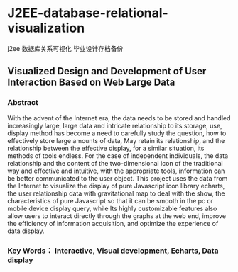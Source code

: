 # J2EE-database-relational-visualization
j2ee 数据库关系可视化  毕业设计存档备份

## Visualized Design and Development of User Interaction Based on Web Large Data
### Abstract

With the advent of the Internet era, the data needs to be stored and handled increasingly large, large data and intricate relationship to its storage, use, display method has become a need to carefully study the question, how to effectively store large amounts of data, May retain its relationship, and the relationship between the effective display, for a similar situation, its methods of tools endless. For the case of independent individuals, the data relationship and the content of the two-dimensional icon of the traditional way and effective and intuitive, with the appropriate tools, information can be better communicated to the user object. 
This project uses the data from the Internet to visualize the display of pure Javascript icon library echarts, the user relationship data with gravitational map to deal with the show, the characteristics of pure Javascript so that it can be smooth in the pc or mobile device display query, while Its highly customizable features also allow users to interact directly through the graphs at the web end, improve the efficiency of information acquisition, and optimize the experience of data display. 

### Key Words： Interactive, Visual development, Echarts, Data display
